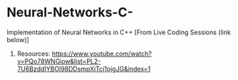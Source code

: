 # Neural-Networks-C-
Implementation of Neural Networks in C++
[From Live Coding Sessions (link below)]
1) Resources:
https://www.youtube.com/watch?v=PQo78WNGiow&list=PL2-7U6BzddIYBOl98DDsmpXiTcj1ojgJG&index=1
